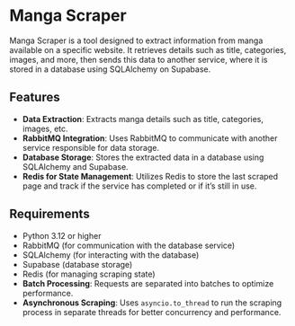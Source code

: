 # Manga Scraper

Manga Scraper is a tool designed to extract information from manga available on a specific website. It retrieves details such as title, categories, images, and more, then sends this data to another service, where it is stored in a database using SQLAlchemy on Supabase.

## Features

- **Data Extraction**: Extracts manga details such as title, categories, images, etc.
- **RabbitMQ Integration**: Uses RabbitMQ to communicate with another service responsible for data storage.
- **Database Storage**: Stores the extracted data in a database using SQLAlchemy and Supabase.
- **Redis for State Management**: Utilizes Redis to store the last scraped page and track if the service has completed or if it’s still in use.

## Requirements

- Python 3.12 or higher
- RabbitMQ (for communication with the database service)
- SQLAlchemy (for interacting with the database)
- Supabase (database storage)
- Redis (for managing scraping state)
- **Batch Processing**: Requests are separated into batches to optimize performance.
- **Asynchronous Scraping**: Uses `asyncio.to_thread` to run the scraping process in separate threads for better concurrency and performance.